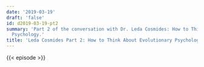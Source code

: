 ```yaml
---
date: '2019-03-19'
draft: 'false'
id: d2019-03-19-pt2
summary: 'Part 2 of the conversation with Dr. Leda Cosmides: How to Think About Evolutionary
  Psychology.'
title: 'Leda Cosmides Part 2: How to Think About Evolutionary Psychology'
---
```

{{< episode >}}
